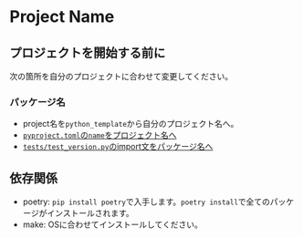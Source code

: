 # Project Name

## プロジェクトを開始する前に

次の箇所を自分のプロジェクトに合わせて変更してください。

### パッケージ名

- project名を`python_template`から自分のプロジェクト名へ。
- [`pyproject.toml`の`name`をプロジェクト名へ](/pyproject.toml)
- [`tests/test_version.py`のimport文をパッケージ名へ](/tests/test_version.py)

## 依存関係

- poetry: `pip install poetry`で入手します。`poetry install`で全てのパッケージがインストールされます。
- make: OSに合わせてインストールしてください。
